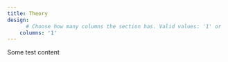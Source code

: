 ```yaml
---
title: Theory
design:
      # Choose how many columns the section has. Valid values: '1' or '2'.
    columns: '1'
---
```


Some test content

